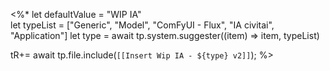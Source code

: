  
 <%*
let defaultValue = "WIP IA"  
let typeList = ["Generic", "Model", "ComFyUI - Flux", "IA civitai", "Application"]
let type = await tp.system.suggester((item) => item, typeList)

tR+= await tp.file.include(`[[Insert Wip IA - ${type} v2]]`);
%>
